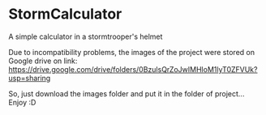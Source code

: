 # StormCalculator
A simple calculator in a stormtrooper's helmet

Due to incompatibility problems, the images of the project were stored on Google drive on link: 
https://drive.google.com/drive/folders/0BzulsQrZoJwIMHloM1lyT0ZFVUk?usp=sharing

So, just download the images folder and put it in the folder of project... Enjoy :D
